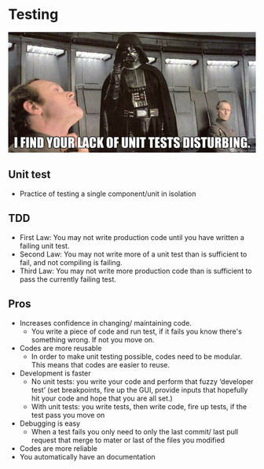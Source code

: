 # Testing

![Illustration: testing](../images/testing.jpg)

## Unit test
* Practice of testing a single component/unit in isolation

## TDD
 * First Law: You may not write production code until you have written a failing unit test.
 * Second Law: You may not write more of a unit test than is sufficient to fail, and not compiling is failing.
 * Third Law: You may not write more production code than is sufficient to pass the currently failing test.
 
## Pros
* Increases confidence in changing/ maintaining code.
  * You write a piece of code and run test, if it fails you know there's something wrong. If not you move on.
* Codes are more reusable 
  * In order to make unit testing possible, codes need to be modular. This means that codes are easier to reuse.
* Development is faster
  * No unit tests:  you write your code and perform that fuzzy ‘developer test’ (set breakpoints, fire up the GUI, provide inputs that hopefully hit your code and hope that you are all set.)
  * With unit tests: you write tests, then write code, fire up tests, if the test pass you move on
* Debugging is easy
  * When a test fails you only need to only the last commit/ last pull request that merge to mater or last of the files you modified
* Codes are more reliable
* You automatically have an documentation

  